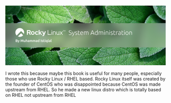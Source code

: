 ![](rockylinux.png)

I wrote this because maybe this book is useful for many people, especially those who use Rocky Linux / RHEL based. Rocky Linux itself was created by the founder of CentOS who was disappointed because CentOS was made upstream from RHEL. So he made a new linux distro which is totally based on RHEL not upstream from RHEL
